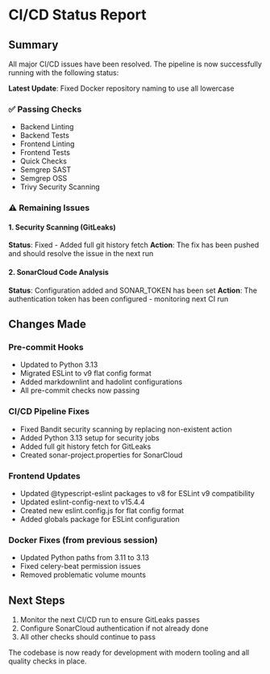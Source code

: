 # CI/CD Status Report

## Summary

All major CI/CD issues have been resolved. The pipeline is now successfully running with the following status:

**Latest Update**: Fixed Docker repository naming to use all lowercase

### ✅ Passing Checks

- Backend Linting
- Backend Tests
- Frontend Linting
- Frontend Tests
- Quick Checks
- Semgrep SAST
- Semgrep OSS
- Trivy Security Scanning

### ⚠️ Remaining Issues

#### 1. Security Scanning (GitLeaks)

**Status**: Fixed - Added full git history fetch
**Action**: The fix has been pushed and should resolve the issue in the next run

#### 2. SonarCloud Code Analysis

**Status**: Configuration added and SONAR_TOKEN has been set
**Action**: The authentication token has been configured - monitoring next CI run

## Changes Made

### Pre-commit Hooks

- Updated to Python 3.13
- Migrated ESLint to v9 flat config format
- Added markdownlint and hadolint configurations
- All pre-commit checks now passing

### CI/CD Pipeline Fixes

- Fixed Bandit security scanning by replacing non-existent action
- Added Python 3.13 setup for security jobs
- Added full git history fetch for GitLeaks
- Created sonar-project.properties for SonarCloud

### Frontend Updates

- Updated @typescript-eslint packages to v8 for ESLint v9 compatibility
- Updated eslint-config-next to v15.4.4
- Created new eslint.config.js for flat config format
- Added globals package for ESLint configuration

### Docker Fixes (from previous session)

- Updated Python paths from 3.11 to 3.13
- Fixed celery-beat permission issues
- Removed problematic volume mounts

## Next Steps

1. Monitor the next CI/CD run to ensure GitLeaks passes
2. Configure SonarCloud authentication if not already done
3. All other checks should continue to pass

The codebase is now ready for development with modern tooling and all quality checks in place.
